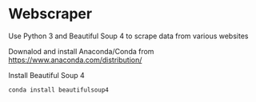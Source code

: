 # Webscraper
Use Python 3 and Beautiful Soup 4 to scrape data from various websites

Downalod and install Anaconda/Conda from https://www.anaconda.com/distribution/

Install Beautiful Soup 4

```
conda install beautifulsoup4
```
